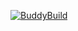 [![BuddyBuild](https://dashboard.buddybuild.com/api/statusImage?appID=59b856d880aaee0001523db3&branch=develop&build=latest)](https://dashboard.buddybuild.com/apps/59b856d880aaee0001523db3/build/latest?branch=develop)